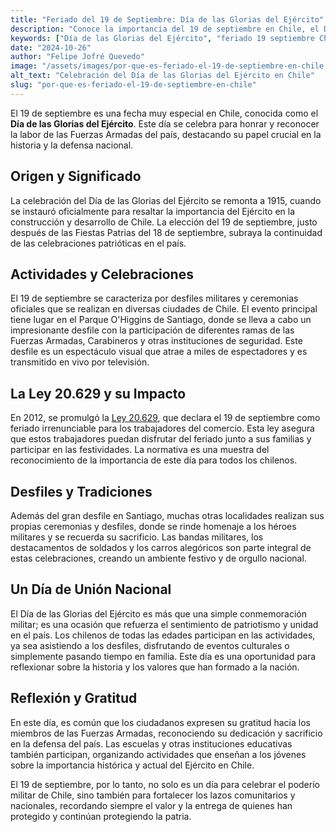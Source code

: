 ```yaml
---
title: "Feriado del 19 de Septiembre: Día de las Glorias del Ejército"
description: "Conoce la importancia del 19 de septiembre en Chile, el Día de las Glorias del Ejército, y cómo esta celebración honra a las Fuerzas Armadas y promueve el patriotismo en la nación."
keywords: ["Día de las Glorias del Ejército", "feriado 19 septiembre Chile", "celebraciones patrióticas", "importancia Fuerzas Armadas"]
date: "2024-10-26"
author: "Felipe Jofré Quevedo"
image: "/assets/images/por-que-es-feriado-el-19-de-septiembre-en-chile.jpg"
alt_text: "Celebración del Día de las Glorias del Ejército en Chile"
slug: "por-que-es-feriado-el-19-de-septiembre-en-chile"
---
```


El 19 de septiembre es una fecha muy especial en Chile, conocida como el **Día de las Glorias del Ejército**. Este día se celebra para honrar y reconocer la labor de las Fuerzas Armadas del país, destacando su papel crucial en la historia y la defensa nacional.

## Origen y Significado

La celebración del Día de las Glorias del Ejército se remonta a 1915, cuando se instauró oficialmente para resaltar la importancia del Ejército en la construcción y desarrollo de Chile. La elección del 19 de septiembre, justo después de las Fiestas Patrias del 18 de septiembre, subraya la continuidad de las celebraciones patrióticas en el país.

## Actividades y Celebraciones

El 19 de septiembre se caracteriza por desfiles militares y ceremonias oficiales que se realizan en diversas ciudades de Chile. El evento principal tiene lugar en el Parque O'Higgins de Santiago, donde se lleva a cabo un impresionante desfile con la participación de diferentes ramas de las Fuerzas Armadas, Carabineros y otras instituciones de seguridad. Este desfile es un espectáculo visual que atrae a miles de espectadores y es transmitido en vivo por televisión.

## La Ley 20.629 y su Impacto

En 2012, se promulgó la [Ley 20.629](https://www.bcn.cl/leychile/navegar?idNorma=1043726), que declara el 19 de septiembre como feriado irrenunciable para los trabajadores del comercio. Esta ley asegura que estos trabajadores puedan disfrutar del feriado junto a sus familias y participar en las festividades. La normativa es una muestra del reconocimiento de la importancia de este día para todos los chilenos.

## Desfiles y Tradiciones

Además del gran desfile en Santiago, muchas otras localidades realizan sus propias ceremonias y desfiles, donde se rinde homenaje a los héroes militares y se recuerda su sacrificio. Las bandas militares, los destacamentos de soldados y los carros alegóricos son parte integral de estas celebraciones, creando un ambiente festivo y de orgullo nacional.

## Un Día de Unión Nacional

El Día de las Glorias del Ejército es más que una simple conmemoración militar; es una ocasión que refuerza el sentimiento de patriotismo y unidad en el país. Los chilenos de todas las edades participan en las actividades, ya sea asistiendo a los desfiles, disfrutando de eventos culturales o simplemente pasando tiempo en familia. Este día es una oportunidad para reflexionar sobre la historia y los valores que han formado a la nación.

## Reflexión y Gratitud

En este día, es común que los ciudadanos expresen su gratitud hacia los miembros de las Fuerzas Armadas, reconociendo su dedicación y sacrificio en la defensa del país. Las escuelas y otras instituciones educativas también participan, organizando actividades que enseñan a los jóvenes sobre la importancia histórica y actual del Ejército en Chile.

El 19 de septiembre, por lo tanto, no solo es un día para celebrar el poderío militar de Chile, sino también para fortalecer los lazos comunitarios y nacionales, recordando siempre el valor y la entrega de quienes han protegido y continúan protegiendo la patria.

